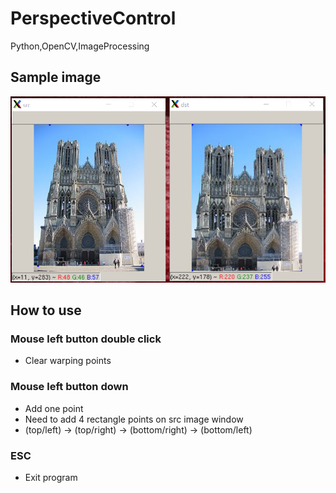 # PerspectiveControl
Python,OpenCV,ImageProcessing

## Sample image
![NotreDame](PerspectiveControl.png)

## How to use
### Mouse left button double click 
- Clear warping points
### Mouse left button down
- Add one point
- Need to add 4 rectangle points on src image window
- (top/left) -> (top/right) -> (bottom/right) -> (bottom/left)
### ESC
- Exit program
